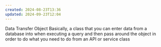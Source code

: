 ```yaml
---
created: 2024-08-23T13:36
updated: 2024-09-23T12:04
---
```

Data Transfer Object
Basically, a class that you can enter data from a database into when executing a query and then pass around the object in order to do what you need to do from an API or service class